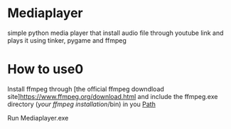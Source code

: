 # Mediaplayer
simple python media player that install audio file through youtube link and plays it using tinker, pygame and ffmpeg

# How to use0
Install ffmpeg through [the official ffmpeg downdload site]https://www.ffmpeg.org/download.html and include the ffmpeg.exe directory (*your ffmpeg installation*/bin) in you [Path](https://www.architectryan.com/2018/03/17/add-to-the-path-on-windows-10/)

Run Mediaplayer.exe
